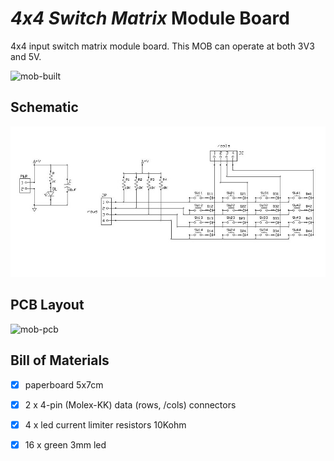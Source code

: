 # *4x4 Switch Matrix* Module Board
4x4 input switch matrix module board.
This MOB can operate at both 3V3 and 5V.

![mob-built](mob-io-matrix-switch-4x4_built.jpg)


## Schematic
![mob-schematic](mob-io-matrix-switch-4x4_sch.jpg)


## PCB Layout
![mob-pcb](mob-io-matrix-switch-4x4_pcb.jpg)


## Bill of Materials
- [x] paperboard 5x7cm

- [x] 2 x 4-pin (Molex-KK) data (rows, /cols) connectors
- [x] 4 x led current limiter resistors 10Kohm
- [x] 16 x green 3mm led